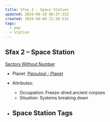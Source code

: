```yaml
---
title: Sfax 2 - Space Station
updated: 2024-09-28 00:37:33Z
created: 2024-09-09 21:28:53Z
tags:
  - pwp
  - station
---
```


## Sfax 2 &ndash; Space Station

[Sectors Without Number](https://sectorswithoutnumber.com/sector/bfDcBzTtgpeyLUfwzjio/spaceStation/2V6TpmIY1j9ks5ct0i9H)

- Planet: [Pipouloul - Planet](../../../Gaming/StarsWithoutNumber/PiratesWithoutPlunder/Pipouloul%20-%20Planet.md)

- Attributes:
   -   Occupation: Freeze-dried ancient corpses
   -   Situation: Systems breaking down

- Space Station Tags
	-  
